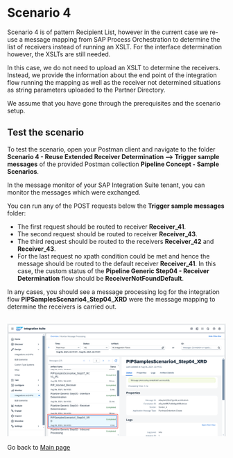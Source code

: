 # Scenario 4

Scenario 4 is of pattern Recipient List, however in the current case we re-use a message mapping from SAP Process Orchestration to determine the list of receivers instead of running an XSLT.
For the interface determination however, the XSLTs are still needed.

In this case, we do not need to upload an XSLT to determine the receivers. Instead, we provide the information about the end point of the integration flow running the mapping as well as the receiver
not determined situations as string parameters uploaded to the Partner Directory.

We assume that you have gone through the prerequisites and the scenario setup.

## Test the scenario
To test the scenario, open your Postman client and navigate to the folder **Scenario 4 -  Reuse Extended Receiver Determination --> Trigger sample messages** of the provided Postman collection **Pipeline Concept - Sample Scenarios**.

In the message monitor of your SAP Integration Suite tenant, you can monitor the messages which were exchanged.

You can run any of the POST requests below the **Trigger sample messages** folder:
- The first request should be routed to receiver **Receiver_41**.
- The second request should be routed to receiver **Receiver_43**.
- The third request should be routed to the receivers **Receiver_42** and **Receiver_43**.
- For the last request no xpath condition could be met and hence the message should be routed to the default receiver **Receiver_41**. In this case, the custom status of the **Pipeline Generic Step04 - Receiver Determination** flow should be **ReceiverNotFoundDefault**.

In any cases, you should see a message processing log for the integration flow **PIPSamplesScenario4_Step04_XRD** were the message mapping to determine the receivers is carried out.

<br>![](/images/10_01_Scenario4_MPL.png)

Go back to [Main page](../../README.md)
